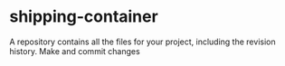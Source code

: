 # shipping-container
A repository contains all the files for your project, including the revision history.
Make and commit changes
